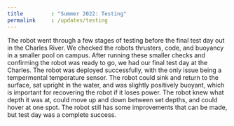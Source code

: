 ```yaml
---
title         : "Summer 2022: Testing"
permalink     : /updates/testing
---
```


The robot went through a few stages of testing before the final test day out in the Charles River. We checked the robots thrusters, code, and buoyancy in a smaller pool on campus. After running these smaller checks and confirming the robot was ready to go, we had our final test day at the Charles. The robot was deployed successfully, with the only issue being a tempermental temperature sensor. The robot could sink and return to the surface, sat upright in the water, and was slightly positively buoyant, which is important for recovering the robot if it loses power. The robot knew what depth it was at, could move up and down between set depths, and could hover at one spot. The robot still has some improvements that can be made, but test day was a complete success.
